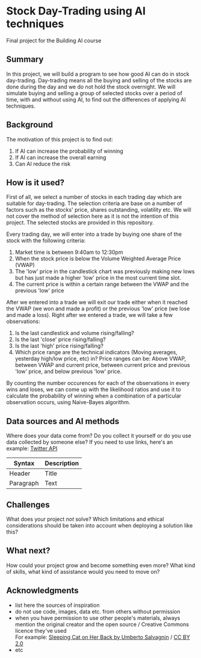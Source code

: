 # Stock Day-Trading using AI techniques

Final project for the Building AI course

## Summary

In this project, we will build a program to see how good AI can do in stock day-trading. Day-trading means all the buying and selling of the stocks are done during the day and we do not hold the stock overnight. We will simulate buying and selling a group of selected stocks over a period of time, with and without using AI, to find out the differences of applying AI techniques.

## Background

The motivation of this project is to find out:
1. If AI can increase the probability of winning
2. If AI can increase the overall earning
3. Can AI reduce the risk

## How is it used?

First of all, we select a number of stocks in each trading day which are suitable for day-trading. The selection criteria are base on a number of factors such as the stocks' price, shares outstanding, volatility etc. We will not cover the method of selection here as it is not the intention of this project. The selected stocks are provided in this repository.

Every trading day, we will enter into a trade by buying one share of the stock with the following criteria:
1. Market time is between 9:40am to 12:30pm
2. When the stock price is below the Volume Weighted Average Price (VWAP)
3. The 'low' price in the candlestick chart was previously making new lows but has just made a higher 'low' price in the most current time slot.
4. The current price is within a certain range between the VWAP and the previous 'low' price

After we entered into a trade we will exit our trade either when it reached the VWAP (we won and made a profit) or the previous 'low' price (we lose and made a loss).
Right after we entered a trade, we will take a few observations:
1. Is the last candlestick and volume rising/falling?
2. Is the last 'close' price rising/falling?
3. Is the last 'high' price rising/falling?
4. Which price range are the technical indicators (Moving averages, yesterday high/low price, etc) in? Price ranges can be: Above VWAP, between VWAP and current price, between current price and previous 'low' price, and below previous 'low' price.

By counting the number occurences for each of the observations in every wins and loses, we can come up with the likelihood ratios and use it to calculate the probability of winning when a combination of a particular observation occurs, using Naive-Bayes algorithm.






## Data sources and AI methods
Where does your data come from? Do you collect it yourself or do you use data collected by someone else?
If you need to use links, here's an example:
[Twitter API](https://developer.twitter.com/en/docs)

| Syntax      | Description |
| ----------- | ----------- |
| Header      | Title       |
| Paragraph   | Text        |

## Challenges

What does your project _not_ solve? Which limitations and ethical considerations should be taken into account when deploying a solution like this?

## What next?

How could your project grow and become something even more? What kind of skills, what kind of assistance would you  need to move on? 


## Acknowledgments

* list here the sources of inspiration 
* do not use code, images, data etc. from others without permission
* when you have permission to use other people's materials, always mention the original creator and the open source / Creative Commons licence they've used
  <br>For example: [Sleeping Cat on Her Back by Umberto Salvagnin](https://commons.wikimedia.org/wiki/File:Sleeping_cat_on_her_back.jpg#filelinks) / [CC BY 2.0](https://creativecommons.org/licenses/by/2.0)
* etc

